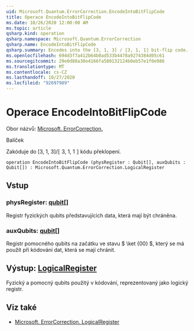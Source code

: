 ```yaml
---
uid: Microsoft.Quantum.ErrorCorrection.EncodeIntoBitFlipCode
title: Operace EncodeIntoBitFlipCode
ms.date: 10/26/2020 12:00:00 AM
ms.topic: article
qsharp.kind: operation
qsharp.namespace: Microsoft.Quantum.ErrorCorrection
qsharp.name: EncodeIntoBitFlipCode
qsharp.summary: Encodes into the [3, 1, 3] / ⟦3, 1, 1⟧ bit-flip code.
ms.openlocfilehash: 694d3f7a412b64b0ad533b4478a9274384d05c61
ms.sourcegitcommit: 29e0d88a30e4166fa580132124b0eb57e1f0e986
ms.translationtype: MT
ms.contentlocale: cs-CZ
ms.lasthandoff: 10/27/2020
ms.locfileid: "92697989"
---
```

# <a name="encodeintobitflipcode-operation"></a>Operace EncodeIntoBitFlipCode

Obor názvů: [Microsoft. ErrorCorrection.](xref:Microsoft.Quantum.ErrorCorrection)

Balíček [](https://nuget.org/packages/)


Zakóduje do [3, 1, 3]/⟦ 3, 1, 1 ⟧ kódu překlopení.

```qsharp
operation EncodeIntoBitFlipCode (physRegister : Qubit[], auxQubits : Qubit[]) : Microsoft.Quantum.ErrorCorrection.LogicalRegister
```


## <a name="input"></a>Vstup

### <a name="physregister--qubit"></a>physRegister: [qubit](xref:microsoft.quantum.lang-ref.qubit)[]

Registr fyzických qubits představujících data, která mají být chráněna.


### <a name="auxqubits--qubit"></a>auxQubits: [qubit](xref:microsoft.quantum.lang-ref.qubit)[]

Registr pomocného qubits na začátku ve stavu $ \ket {00} $, který se má použít při kódování dat, která se mají chránit.



## <a name="output--logicalregister"></a>Výstup: [LogicalRegister](xref:Microsoft.Quantum.ErrorCorrection.LogicalRegister)

Fyzický a pomocný qubits použitý v kódování, reprezentovaný jako logický registr.

## <a name="see-also"></a>Viz také

- [Microsoft. ErrorCorrection. LogicalRegister](xref:Microsoft.Quantum.ErrorCorrection.LogicalRegister)